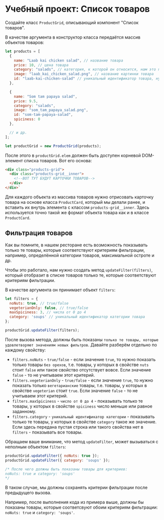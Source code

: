 # Учебный проект: Список товаров

Создайте класс `ProductGrid`, описывающий компонент "Список товаров".

В качестве аргумента в конструктор класса передаётся массив объектов товаров:

```js
let products = [
  {
    name: "Laab kai chicken salad", // название товара
    price: 10, // цена товара
    category: "salads", // категория, к которой он относится, нам это понадобится чуть позже
    image: "laab_kai_chicken_salad.png", // название картинки товара
    id: "laab-kai-chicken-salad" // уникальный идентификатор товара, нужен для добавления товара в корзину
  },

  {
    name: "Som tam papaya salad",
    price: 9.5,
    category: "salads",
    image: "som_tam_papaya_salad.png",
    id: "som-tam-papaya-salad",
    spiciness: 0
  },

  // и др.
];

let productGrid = new ProductGrid(products);
```

После этого в `productGrid.elem` должен быть доступен корневой DOM-элемент списка товаров. Вот его основа:

```html
<div class="products-grid">
  <div class="products-grid__inner">
    <!--ВОТ ТУТ БУДУТ КАРТОЧКИ ТОВАРОВ-->
  </div>
</div>`
```

Для каждого объекта из массива товаров нужно отрисовать карточку товара на основе класса `ProductCard`, который мы делали ранее, и вставить их внутрь элемента с классом `products-grid__inner`. Здесь используется точно такой же формат объекта товара как и в классе `ProductCard`.

## Фильтрация товаров

Как вы помните, в нашем ресторане есть возможность показывать только те товары, которые соответствуют критериям фильтрации, например, определённой категории товаров, максимальной остроте и др. 

Чтобы это работало, нам нужно создать метод `updateFilter(filters)`, который отобразит в списке товаров только те, которые соответствуют критериям фильтрации.

 В качестве аргумента он принимает объект `filters`:

```js
let filters = {
  noNuts: true, // true/false
  vegeterianOnly: false, // true/false
  maxSpiciness: 3, // числа от 0 до 4
  category: 'soups' // уникальный идентификатор категории товара
};

productGrid.updateFilter(filters); 
```

После вызова метода, должны быть показаны `только те товары, которые удовлетворяют значениям новых фильтров`. Давайте разберём отдельно по каждому свойству:
- `filters.noNuts` - `true/false` - если значение `true`, то нужно показать только товары `без орехов`, т.е. товары, у которых в свойстве `nuts` стоит `false` или такое свойство отсутствует вовсе. Если значение `false` - то не учитываем этот критерий. 
- `filters.vegeterianOnly` - `true/false` - если значение `true`, то нужно показать только `вегетарианские` товары, т.е. товары, у которых в свойстве `vegeterian` стоит `true`. Если значение `false` - то не учитываем этот критерий.
- `filters.maxSpiciness` - `число от 0 до 4` - показывать только те товары, у которых в свойстве `spiciness` число меньше или равное заданному.
- `filters.category` - `уникальный идентификатор категории` - показывать только те товары, у которых в свойстве `category` такое же значение. Если здесь передана пустая строка или такого свойства нет в `filters` - показывать все товары.

Обращаем ваше внимание, что метод `updateFilter`, может вызываться с неполным объектом `filters`:

```js
productGrid.updateFilter({ noNuts: true }); 
productGrid.updateFilter({ category: 'soups' });

/* После чего должны быть показаны товары для критериев:
noNuts: true и category: 'soups'
*/
```

В таком случае, мы должны сохранять критерии фильтрации после предыдущего вызова. 

Например, после выполнения кода из примера выше, должны бы показаны товары, которые соответсвуют обоим критериям фильтрации: `noNuts: true` и `category: 'soups'`. 

